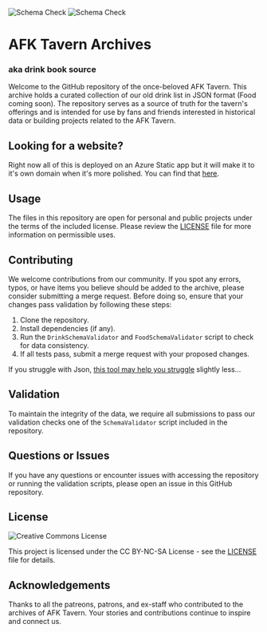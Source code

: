 ![Schema Check](https://github.com/Nechja/drinkbooksource/actions/workflows/drinks.yml/badge.svg)
![Schema Check](https://github.com/Nechja/drinkbooksource/actions/workflows/food.yml/badge.svg)

# AFK Tavern Archives
### aka drink book source

Welcome to the GitHub repository of the once-beloved AFK Tavern. This archive holds a curated collection of our old drink list in JSON format (Food coming soon). The repository serves as a source of truth for the tavern's offerings and is intended for use by fans and friends interested in historical data or building projects related to the AFK Tavern.

## Looking for a website?

Right now all of this is deployed on an Azure Static app but it will make it to it's own domain when it's more polished. You can find that [here](afktavern.com).

## Usage

The files in this repository are open for personal and public projects under the terms of the included license. Please review the [LICENSE](LICENSE) file for more information on permissible uses.

## Contributing

We welcome contributions from our community. If you spot any errors, typos, or have items you believe should be added to the archive, please consider submitting a merge request. Before doing so, ensure that your changes pass validation by following these steps:

1. Clone the repository.
2. Install dependencies (if any).
3. Run the `DrinkSchemaValidator` and `FoodSchemaValidator` script to check for data consistency.
4. If all tests pass, submit a merge request with your proposed changes.

If you struggle with Json, [this tool may help you struggle](https://afktavern.com/noclip) slightly less... 

## Validation

To maintain the integrity of the data, we require all submissions to pass our validation checks one of the `SchemaValidator` script included in the repository.

## Questions or Issues

If you have any questions or encounter issues with accessing the repository or running the validation scripts, please open an issue in this GitHub repository.

## License
![Creative Commons License](https://mirrors.creativecommons.org/presskit/buttons/88x31/png/by-nc-sa.png)

This project is licensed under the CC BY-NC-SA License - see the [LICENSE](LICENSE) file for details.

## Acknowledgements

Thanks to all the patreons, patrons, and ex-staff who contributed to the archives of AFK Tavern. Your stories and contributions continue to inspire and connect us.


